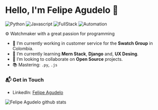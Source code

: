 # Hello, I'm Felipe Agudelo 👋

![Python](https://img.shields.io/badge/Python-Intermediate-yellow)
![Javascript](https://img.shields.io/badge/Javascript-Intermediate-lightgrey)
![FullStack](https://img.shields.io/badge/FullStack-Intermediate-orange)
![Automation](https://img.shields.io/badge/Automation-Basic-blue)

⚙️ Watchmaker with a great passion for programming

- 🔭 I’m currently working in customer service for the **Swatch Group** in Colombia.
- 🌱 I’m currently learning **Mern Stack**, **Django** and, **UX Desing**.
- 👯 I’m looking to collaborate on **Open Source** projects.
- 📚 Mastering: `.py`, `.js`

### 📬 Get in Touch

- LinkedIn: [Felipe Agudelo](https://www.linkedin.com/in/felipe-agudelo-g%C3%B3mez-99a37b190)

![Felipe Agudelo github stats](https://github-readme-stats.vercel.app/api?username=felipe1120gomez&show_icons=true&hide_border=true)
